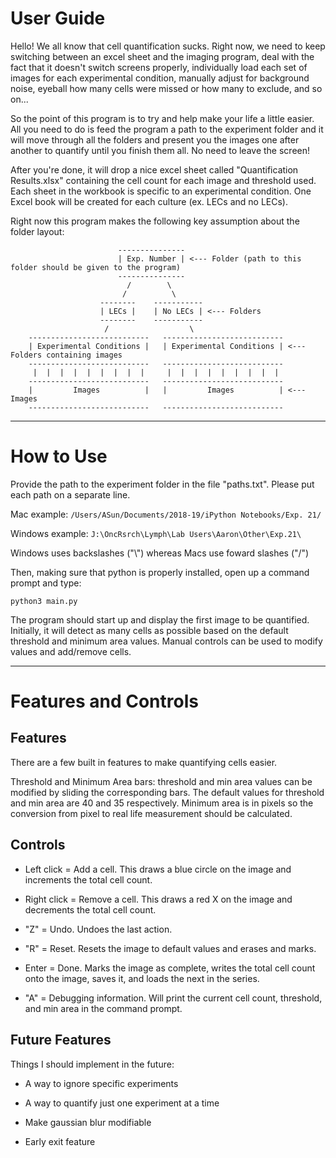 # User Guide

Hello! We all know that cell quantification sucks. Right now, we need to keep switching between an excel sheet and the imaging program, deal with the fact that it doesn't switch screens properly, individually load each set of images for each experimental condition, manually adjust for background noise, eyeball how many cells were missed or how many to exclude, and so on...

So the point of this program is to try and help make your life a little easier. All you need to do is feed the program a path to the experiment folder and it will move through all the folders and present you the images one after another to quantify until you finish them all. No need to leave the screen!

After you're done, it will drop a nice excel sheet called "Quantification Results.xlsx" containing the cell count for each image and threshold used. Each sheet in the workbook is specific to an experimental condition. One Excel book will be created for each culture (ex. LECs and no LECs). 

Right now this program makes the following key assumption about the folder layout:

                            ---------------
                            | Exp. Number | <--- Folder (path to this folder should be given to the program)
                            ---------------
                              /        \
                             /          \
                        --------    -----------
                        | LECs |    | No LECs | <--- Folders
                        --------    -----------
                         /                  \ 
        ---------------------------   ---------------------------
        | Experimental Conditions |   | Experimental Conditions | <--- Folders containing images
        ---------------------------   ---------------------------
         |  |  |  |  |  |  |  |  |     |  |  |  |  |  |  |  |  |  
        ---------------------------   --------------------------- 
        |         Images          |   |         Images          | <--- Images 
        ---------------------------   --------------------------- 

---

# How to Use

Provide the path to the experiment folder in the file "paths.txt". Please put each path on a separate line. 

Mac example: `/Users/ASun/Documents/2018-19/iPython Notebooks/Exp. 21/`

Windows example: `J:\OncRsrch\Lymph\Lab Users\Aaron\Other\Exp.21\`

Windows uses backslashes ("\\") whereas Macs use foward slashes ("/")

Then, making sure that python is properly installed, open up a command prompt and type: 

`python3 main.py`

The program should start up and display the first image to be quantified. Initially, it will detect as many cells as possible based on the default threshold and minimum area values. Manual controls can be used to modify values and add/remove cells. 

---

# Features and Controls

## Features

There are a few built in features to make quantifying cells easier. 

Threshold and Minimum Area bars: threshold and min area values can be modified by sliding the corresponding bars. The default values for threshold and min area are 40 and 35 respectively. Minimum area is in pixels so the conversion from pixel to real life measurement should be calculated. 

## Controls

* Left click =  Add a cell. This draws a blue circle on the image and increments the total cell count.

* Right click = Remove a cell. This draws a red X on the image and decrements the total cell count.

* "Z" = Undo. Undoes the last action.

* "R" = Reset. Resets the image to default values and erases and marks. 

* Enter = Done. Marks the image as complete, writes the total cell count onto the image, saves it, and loads the next in the series. 

* "A" = Debugging information. Will print the current cell count, threshold, and min area in the command prompt. 

## Future Features

Things I should implement in the future:

* A way to ignore specific experiments

* A way to quantify just one experiment at a time

* Make gaussian blur modifiable

* Early exit feature




